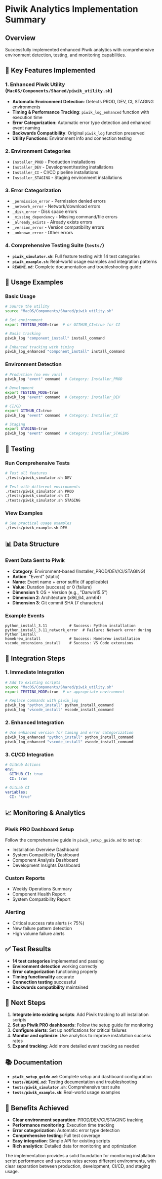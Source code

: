 # Piwik Analytics Implementation Summary

## Overview
Successfully implemented enhanced Piwik analytics with comprehensive environment detection, testing, and monitoring capabilities.

## 🎯 Key Features Implemented

### 1. Enhanced Piwik Utility (`MacOS/Components/Shared/piwik_utility.sh`)
- **Automatic Environment Detection**: Detects PROD, DEV, CI, STAGING environments
- **Timing & Performance Tracking**: `piwik_log_enhanced` function with execution time
- **Error Categorization**: Automatic error type detection and enhanced event naming
- **Backwards Compatibility**: Original `piwik_log` function preserved
- **Utility Functions**: Environment info and connection testing

### 2. Environment Categories
- `Installer_PROD` - Production installations
- `Installer_DEV` - Development/testing installations  
- `Installer_CI` - CI/CD pipeline installations
- `Installer_STAGING` - Staging environment installations

### 3. Error Categorization
- `_permission_error` - Permission denied errors
- `_network_error` - Network/download errors
- `_disk_error` - Disk space errors
- `_missing_dependency` - Missing command/file errors
- `_already_exists` - Already exists errors
- `_version_error` - Version compatibility errors
- `_unknown_error` - Other errors

### 4. Comprehensive Testing Suite (`tests/`)
- **`piwik_simulator.sh`**: Full feature testing with 14 test categories
- **`piwik_example.sh`**: Real-world usage examples and integration patterns
- **`README.md`**: Complete documentation and troubleshooting guide

## 🔧 Usage Examples

### Basic Usage
```bash
# Source the utility
source "MacOS/Components/Shared/piwik_utility.sh"

# Set environment
export TESTING_MODE=true  # or GITHUB_CI=true for CI

# Basic tracking
piwik_log "component_install" install_command

# Enhanced tracking with timing
piwik_log_enhanced "component_install" install_command
```

### Environment Detection
```bash
# Production (no env vars)
piwik_log "event" command  # Category: Installer_PROD

# Development
export TESTING_MODE=true
piwik_log "event" command  # Category: Installer_DEV

# CI/CD
export GITHUB_CI=true
piwik_log "event" command  # Category: Installer_CI

# Staging
export STAGING=true
piwik_log "event" command  # Category: Installer_STAGING
```

## 🧪 Testing

### Run Comprehensive Tests
```bash
# Test all features
./tests/piwik_simulator.sh DEV

# Test with different environments
./tests/piwik_simulator.sh PROD
./tests/piwik_simulator.sh CI
./tests/piwik_simulator.sh STAGING
```

### View Examples
```bash
# See practical usage examples
./tests/piwik_example.sh DEV
```

## 📊 Data Structure

### Event Data Sent to Piwik
- **Category**: Environment-based (Installer_PROD/DEV/CI/STAGING)
- **Action**: "Event" (static)
- **Name**: Event name + error suffix (if applicable)
- **Value**: Duration (success) or 0 (failure)
- **Dimension 1**: OS + Version (e.g., "Darwin15.5")
- **Dimension 2**: Architecture (x86_64, arm64)
- **Dimension 3**: Git commit SHA (7 characters)

### Example Events
```
python_install_3.11          # Success: Python installation
python_install_3.11_network_error  # Failure: Network error during Python install
homebrew_install             # Success: Homebrew installation
vscode_extensions_install    # Success: VS Code extensions
```

## 🚀 Integration Steps

### 1. Immediate Integration
```bash
# Add to existing scripts
source "MacOS/Components/Shared/piwik_utility.sh"
export TESTING_MODE=true  # or appropriate environment

# Replace commands with piwik_log
piwik_log "python_install" python_install_command
piwik_log "vscode_install" vscode_install_command
```

### 2. Enhanced Integration
```bash
# Use enhanced version for timing and error categorization
piwik_log_enhanced "python_install" python_install_command
piwik_log_enhanced "vscode_install" vscode_install_command
```

### 3. CI/CD Integration
```yaml
# GitHub Actions
env:
  GITHUB_CI: true
  CI: true

# GitLab CI
variables:
  CI: "true"
```

## 📈 Monitoring & Analytics

### Piwik PRO Dashboard Setup
Follow the comprehensive guide in `piwik_setup_guide.md` to set up:
- Installation Overview Dashboard
- System Compatibility Dashboard  
- Component Analysis Dashboard
- Development Insights Dashboard

### Custom Reports
- Weekly Operations Summary
- Component Health Report
- System Compatibility Report

### Alerting
- Critical success rate alerts (< 75%)
- New failure pattern detection
- High volume failure alerts

## ✅ Test Results
- **14 test categories** implemented and passing
- **Environment detection** working correctly
- **Error categorization** functioning properly
- **Timing functionality** accurate
- **Connection testing** successful
- **Backwards compatibility** maintained

## 🔄 Next Steps

1. **Integrate into existing scripts**: Add Piwik tracking to all installation scripts
2. **Set up Piwik PRO dashboards**: Follow the setup guide for monitoring
3. **Configure alerts**: Set up notifications for critical failures
4. **Monitor and optimize**: Use analytics to improve installation success rates
5. **Expand tracking**: Add more detailed event tracking as needed

## 📚 Documentation
- **`piwik_setup_guide.md`**: Complete setup and dashboard configuration
- **`tests/README.md`**: Testing documentation and troubleshooting
- **`tests/piwik_simulator.sh`**: Comprehensive test suite
- **`tests/piwik_example.sh`**: Real-world usage examples

## 🎉 Benefits Achieved
- **Clear environment separation**: PROD/DEV/CI/STAGING tracking
- **Performance monitoring**: Execution time tracking
- **Error categorization**: Automatic error type detection
- **Comprehensive testing**: Full test coverage
- **Easy integration**: Simple API for existing scripts
- **Rich analytics**: Detailed data for monitoring and optimization

The implementation provides a solid foundation for monitoring installation script performance and success rates across different environments, with clear separation between production, development, CI/CD, and staging usage.
